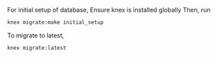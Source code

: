 For initial setup of database,
Ensure knex is installed globally
Then, run

```sh
knex migrate:make initial_setup
```
To migrate to latest,
```sh
knex migrate:latest
```